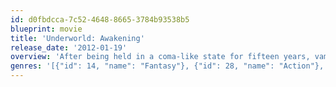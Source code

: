 ```yaml
---
id: d0fbdcca-7c52-4648-8665-3784b93538b5
blueprint: movie
title: 'Underworld: Awakening'
release_date: '2012-01-19'
overview: 'After being held in a coma-like state for fifteen years, vampire Selene learns that she has a fourteen-year-old vampire/Lycan hybrid daughter named Nissa, and when she finds her, they must stop BioCom from creating super Lycans that will kill them all.'
genres: '[{"id": 14, "name": "Fantasy"}, {"id": 28, "name": "Action"}, {"id": 27, "name": "Horror"}]'
---
```


